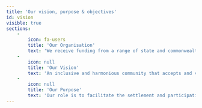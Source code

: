 ```yaml
---
title: 'Our vision, purpose & objectives'
id: vision
visible: true
sections:
    -
        icon: fa-users
        title: 'Our Organisation'
        text: 'We receive funding from a range of state and commonwealth government agencies and our management committee is drawn from Centre members and the CaLD communities we serve.'
    -
        icon: null
        title: 'Our Vision'
        text: 'An inclusive and harmonious community that accepts and values migrants and their contributions, and in which migrants are active participants in Australian community life.'
    -
        icon: null
        title: 'Our Purpose'
        text: 'Our role is to facilitate the settlement and participation of migrants, especially refugees, and their communities in the Perth metropolitan area.'
---
```


